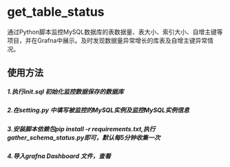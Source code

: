 # get_table_status
通过Python脚本监控MySQL数据库的表数据量、表大小、索引大小、自增主键等项目，并在Grafna中展示。及时发现数据量异常增长的库表及自增主键异常情况。

## 使用方法

##### 1.执行init.sql 初始化监控数据保存的数据库
##### 2.在setting.py 中填写被监控的MySQL实例及监控MySQL实例信息
##### 3.安装脚本依赖包pip install -r requirements.txt,执行gather_schema_status.py即可，默认每5分钟收集一次
##### 4.导入grafna Dashboard 文件，查看





